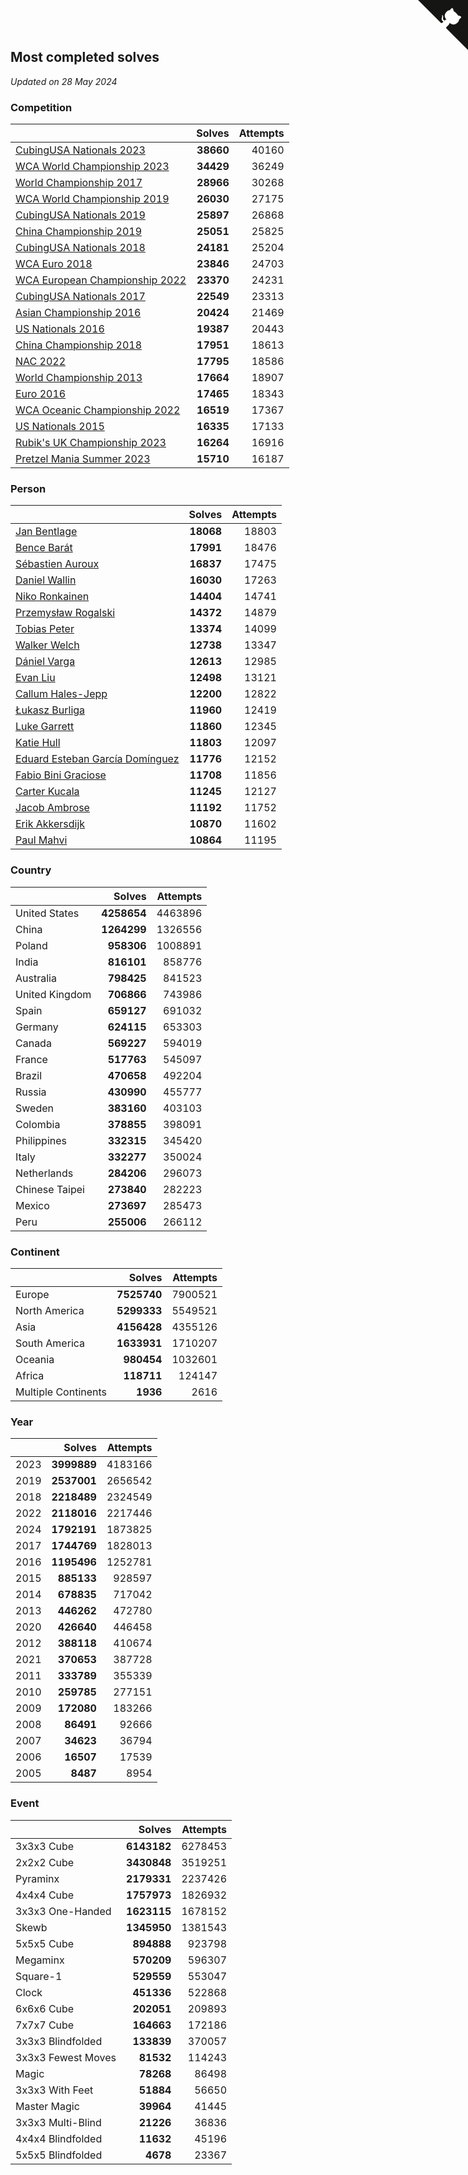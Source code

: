 ## Most completed solves

*Updated on 28 May 2024*


### Competition

|  | Solves | Attempts |
| :--- | ---: | ---: |
| [CubingUSA Nationals 2023](https://www.worldcubeassociation.org/competitions/CubingUSANationals2023) | **38660** | 40160 |
| [WCA World Championship 2023](https://www.worldcubeassociation.org/competitions/WC2023) | **34429** | 36249 |
| [World Championship 2017](https://www.worldcubeassociation.org/competitions/WC2017) | **28966** | 30268 |
| [WCA World Championship 2019](https://www.worldcubeassociation.org/competitions/WC2019) | **26030** | 27175 |
| [CubingUSA Nationals 2019](https://www.worldcubeassociation.org/competitions/CubingUSANationals2019) | **25897** | 26868 |
| [China Championship 2019](https://www.worldcubeassociation.org/competitions/ChinaChampionship2019) | **25051** | 25825 |
| [CubingUSA Nationals 2018](https://www.worldcubeassociation.org/competitions/CubingUSANationals2018) | **24181** | 25204 |
| [WCA Euro 2018](https://www.worldcubeassociation.org/competitions/Euro2018) | **23846** | 24703 |
| [WCA European Championship 2022](https://www.worldcubeassociation.org/competitions/Euro2022) | **23370** | 24231 |
| [CubingUSA Nationals 2017](https://www.worldcubeassociation.org/competitions/CubingUSANationals2017) | **22549** | 23313 |
| [Asian Championship 2016](https://www.worldcubeassociation.org/competitions/AsianChampionship2016) | **20424** | 21469 |
| [US Nationals 2016](https://www.worldcubeassociation.org/competitions/USNationals2016) | **19387** | 20443 |
| [China Championship 2018](https://www.worldcubeassociation.org/competitions/ChinaChampionship2018) | **17951** | 18613 |
| [NAC 2022](https://www.worldcubeassociation.org/competitions/NAC2022) | **17795** | 18586 |
| [World Championship 2013](https://www.worldcubeassociation.org/competitions/WC2013) | **17664** | 18907 |
| [Euro 2016](https://www.worldcubeassociation.org/competitions/Euro2016) | **17465** | 18343 |
| [WCA Oceanic Championship 2022](https://www.worldcubeassociation.org/competitions/OC2022) | **16519** | 17367 |
| [US Nationals 2015](https://www.worldcubeassociation.org/competitions/USNationals2015) | **16335** | 17133 |
| [Rubik's UK Championship 2023](https://www.worldcubeassociation.org/competitions/RubiksUKChampionship2023) | **16264** | 16916 |
| [Pretzel Mania Summer 2023](https://www.worldcubeassociation.org/competitions/PretzelManiaSummer2023) | **15710** | 16187 |

### Person

|  | Solves | Attempts |
| :--- | ---: | ---: |
| [Jan Bentlage](https://www.worldcubeassociation.org/persons/2010BENT01) | **18068** | 18803 |
| [Bence Barát](https://www.worldcubeassociation.org/persons/2008BARA01) | **17991** | 18476 |
| [Sébastien Auroux](https://www.worldcubeassociation.org/persons/2008AURO01) | **16837** | 17475 |
| [Daniel Wallin](https://www.worldcubeassociation.org/persons/2013WALL03) | **16030** | 17263 |
| [Niko Ronkainen](https://www.worldcubeassociation.org/persons/2010RONK01) | **14404** | 14741 |
| [Przemysław Rogalski](https://www.worldcubeassociation.org/persons/2013ROGA02) | **14372** | 14879 |
| [Tobias Peter](https://www.worldcubeassociation.org/persons/2014PETE03) | **13374** | 14099 |
| [Walker Welch](https://www.worldcubeassociation.org/persons/2011WELC01) | **12738** | 13347 |
| [Dániel Varga](https://www.worldcubeassociation.org/persons/2008VARG01) | **12613** | 12985 |
| [Evan Liu](https://www.worldcubeassociation.org/persons/2009LIUE01) | **12498** | 13121 |
| [Callum Hales-Jepp](https://www.worldcubeassociation.org/persons/2012HALE01) | **12200** | 12822 |
| [Łukasz Burliga](https://www.worldcubeassociation.org/persons/2013BURL01) | **11960** | 12419 |
| [Luke Garrett](https://www.worldcubeassociation.org/persons/2017GARR05) | **11860** | 12345 |
| [Katie Hull](https://www.worldcubeassociation.org/persons/2010HULL01) | **11803** | 12097 |
| [Eduard Esteban García Domínguez](https://www.worldcubeassociation.org/persons/2011EDUA01) | **11776** | 12152 |
| [Fabio Bini Graciose](https://www.worldcubeassociation.org/persons/2010GRAC02) | **11708** | 11856 |
| [Carter Kucala](https://www.worldcubeassociation.org/persons/2015KUCA01) | **11245** | 12127 |
| [Jacob Ambrose](https://www.worldcubeassociation.org/persons/2010AMBR01) | **11192** | 11752 |
| [Erik Akkersdijk](https://www.worldcubeassociation.org/persons/2005AKKE01) | **10870** | 11602 |
| [Paul Mahvi](https://www.worldcubeassociation.org/persons/2012MAHV01) | **10864** | 11195 |

### Country

|  | Solves | Attempts |
| :--- | ---: | ---: |
| United States | **4258654** | 4463896 |
| China | **1264299** | 1326556 |
| Poland | **958306** | 1008891 |
| India | **816101** | 858776 |
| Australia | **798425** | 841523 |
| United Kingdom | **706866** | 743986 |
| Spain | **659127** | 691032 |
| Germany | **624115** | 653303 |
| Canada | **569227** | 594019 |
| France | **517763** | 545097 |
| Brazil | **470658** | 492204 |
| Russia | **430990** | 455777 |
| Sweden | **383160** | 403103 |
| Colombia | **378855** | 398091 |
| Philippines | **332315** | 345420 |
| Italy | **332277** | 350024 |
| Netherlands | **284206** | 296073 |
| Chinese Taipei | **273840** | 282223 |
| Mexico | **273697** | 285473 |
| Peru | **255006** | 266112 |

### Continent

|  | Solves | Attempts |
| :--- | ---: | ---: |
| Europe | **7525740** | 7900521 |
| North America | **5299333** | 5549521 |
| Asia | **4156428** | 4355126 |
| South America | **1633931** | 1710207 |
| Oceania | **980454** | 1032601 |
| Africa | **118711** | 124147 |
| Multiple Continents | **1936** | 2616 |

### Year

|  | Solves | Attempts |
| :--- | ---: | ---: |
| 2023 | **3999889** | 4183166 |
| 2019 | **2537001** | 2656542 |
| 2018 | **2218489** | 2324549 |
| 2022 | **2118016** | 2217446 |
| 2024 | **1792191** | 1873825 |
| 2017 | **1744769** | 1828013 |
| 2016 | **1195496** | 1252781 |
| 2015 | **885133** | 928597 |
| 2014 | **678835** | 717042 |
| 2013 | **446262** | 472780 |
| 2020 | **426640** | 446458 |
| 2012 | **388118** | 410674 |
| 2021 | **370653** | 387728 |
| 2011 | **333789** | 355339 |
| 2010 | **259785** | 277151 |
| 2009 | **172080** | 183266 |
| 2008 | **86491** | 92666 |
| 2007 | **34623** | 36794 |
| 2006 | **16507** | 17539 |
| 2005 | **8487** | 8954 |

### Event

|  | Solves | Attempts |
| :--- | ---: | ---: |
| 3x3x3 Cube | **6143182** | 6278453 |
| 2x2x2 Cube | **3430848** | 3519251 |
| Pyraminx | **2179331** | 2237426 |
| 4x4x4 Cube | **1757973** | 1826932 |
| 3x3x3 One-Handed | **1623115** | 1678152 |
| Skewb | **1345950** | 1381543 |
| 5x5x5 Cube | **894888** | 923798 |
| Megaminx | **570209** | 596307 |
| Square-1 | **529559** | 553047 |
| Clock | **451336** | 522868 |
| 6x6x6 Cube | **202051** | 209893 |
| 7x7x7 Cube | **164663** | 172186 |
| 3x3x3 Blindfolded | **133839** | 370057 |
| 3x3x3 Fewest Moves | **81532** | 114243 |
| Magic | **78268** | 86498 |
| 3x3x3 With Feet | **51884** | 56650 |
| Master Magic | **39964** | 41445 |
| 3x3x3 Multi-Blind | **21226** | 36836 |
| 4x4x4 Blindfolded | **11632** | 45196 |
| 5x5x5 Blindfolded | **4678** | 23367 |


<a href="https://github.com/jonatanklosko/wca_statistics" class="github-corner" aria-label="View source on Github"><svg width="80" height="80" viewBox="0 0 250 250" style="fill:#151513; color:#fff; position: absolute; top: 0; border: 0; right: 0;" aria-hidden="true"><path d="M0,0 L115,115 L130,115 L142,142 L250,250 L250,0 Z"></path><path d="M128.3,109.0 C113.8,99.7 119.0,89.6 119.0,89.6 C122.0,82.7 120.5,78.6 120.5,78.6 C119.2,72.0 123.4,76.3 123.4,76.3 C127.3,80.9 125.5,87.3 125.5,87.3 C122.9,97.6 130.6,101.9 134.4,103.2" fill="currentColor" style="transform-origin: 130px 106px;" class="octo-arm"></path><path d="M115.0,115.0 C114.9,115.1 118.7,116.5 119.8,115.4 L133.7,101.6 C136.9,99.2 139.9,98.4 142.2,98.6 C133.8,88.0 127.5,74.4 143.8,58.0 C148.5,53.4 154.0,51.2 159.7,51.0 C160.3,49.4 163.2,43.6 171.4,40.1 C171.4,40.1 176.1,42.5 178.8,56.2 C183.1,58.6 187.2,61.8 190.9,65.4 C194.5,69.0 197.7,73.2 200.1,77.6 C213.8,80.2 216.3,84.9 216.3,84.9 C212.7,93.1 206.9,96.0 205.4,96.6 C205.1,102.4 203.0,107.8 198.3,112.5 C181.9,128.9 168.3,122.5 157.7,114.1 C157.9,116.9 156.7,120.9 152.7,124.9 L141.0,136.5 C139.8,137.7 141.6,141.9 141.8,141.8 Z" fill="currentColor" class="octo-body"></path></svg></a><style>.github-corner:hover .octo-arm{animation:octocat-wave 560ms ease-in-out}@keyframes octocat-wave{0%,100%{transform:rotate(0)}20%,60%{transform:rotate(-25deg)}40%,80%{transform:rotate(10deg)}}@media (max-width:500px){.github-corner:hover .octo-arm{animation:none}.github-corner .octo-arm{animation:octocat-wave 560ms ease-in-out}}</style>
